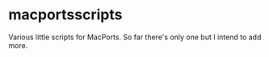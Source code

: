 macportsscripts
===============

Various little scripts for MacPorts. So far there's only one but I intend to add more.
